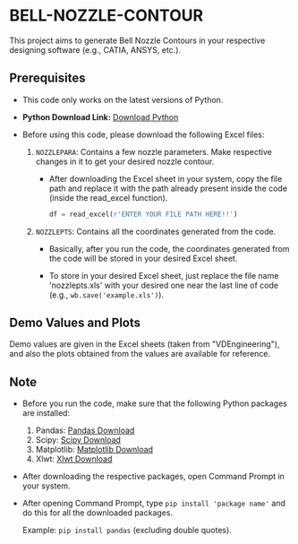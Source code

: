 # BELL-NOZZLE-CONTOUR

This project aims to generate Bell Nozzle Contours in your respective designing software (e.g., CATIA, ANSYS, etc.).

## Prerequisites

- This code only works on the latest versions of Python.
- **Python Download Link:** [Download Python](https://www.python.org/downloads/)
- Before using this code, please download the following Excel files:

    1. `NOZZLEPARA`: Contains a few nozzle parameters. Make respective changes in it to get your desired nozzle contour.
    
        - After downloading the Excel sheet in your system, copy the file path and replace it with the path already present inside the code (inside the read_excel function).
          
          ```python
          df = read_excel(r'ENTER YOUR FILE PATH HERE!!')
          ```
    
    2. `NOZZLEPTS`: Contains all the coordinates generated from the code.
    
        - Basically, after you run the code, the coordinates generated from the code will be stored in your desired Excel sheet.
        
        - To store in your desired Excel sheet, just replace the file name 'nozzlepts.xls' with your desired one near the last line of code (e.g., `wb.save('example.xls')`).

## Demo Values and Plots

Demo values are given in the Excel sheets (taken from "VDEngineering"), and also the plots obtained from the values are available for reference.

## Note

- Before you run the code, make sure that the following Python packages are installed:
  
    1. Pandas: [Pandas Download](https://pypi.org/project/pandas/#files)
    2. Scipy: [Scipy Download](https://pypi.org/project/scipy/#files)
    3. Matplotlib: [Matplotlib Download](https://pypi.org/project/matplotlib/#files)
    4. Xlwt: [Xlwt Download](https://pypi.org/project/xlwt/#files)

- After downloading the respective packages, open Command Prompt in your system.
- After opening Command Prompt, type `pip install 'package name'` and do this for all the downloaded packages.
  
  Example: `pip install pandas` (excluding double quotes).

